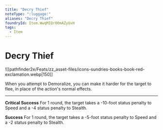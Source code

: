 ```yaml
---
title: "Decry Thief"
noteType: ":luggage:"
aliases: "Decry Thief"
foundryId: Item.WwqMIQr00mAZyUxH
tags:
  - Item
---
```


# Decry Thief
![[pathfinder2e/Feats/zz_asset-files/icons-sundries-books-book-red-exclamation.webp|150]]

When you attempt to Demoralize, you can make it harder for the target to flee, in place of the action's normal effects.

* * *

**Critical Success** For 1 round, the target takes a -10-foot status penalty to Speed and a -4 status penalty to Stealth.

**Success** For 1 round, the target takes a -5-foot status penalty to Speed and a -2 status penalty to Stealth.


